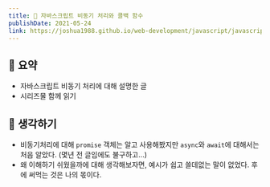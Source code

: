 ```yaml
---
title: 🤙 자바스크립트 비동기 처리와 콜백 함수
publishDate: 2021-05-24
link: https://joshua1988.github.io/web-development/javascript/javascript-asynchronous-operation/
---
```

## 📝 요약 
- 자바스크립트 비동기 처리에 대해 설명한 글 
- 시리즈물 함께 읽기 

## 🤔 생각하기 
- 비동기처리에 대해 `promise` 객체는 알고 사용해봤지만 `async`와 `await`에 대해서는 처음 알았다. (몇년 전 글임에도 불구하고...)
- 왜 이해하기 쉬웠을까에 대해 생각해보자면, 예시가 쉽고 쓸데없는 말이 없었다. 후에 써먹는 것은 나의 몫이다. 